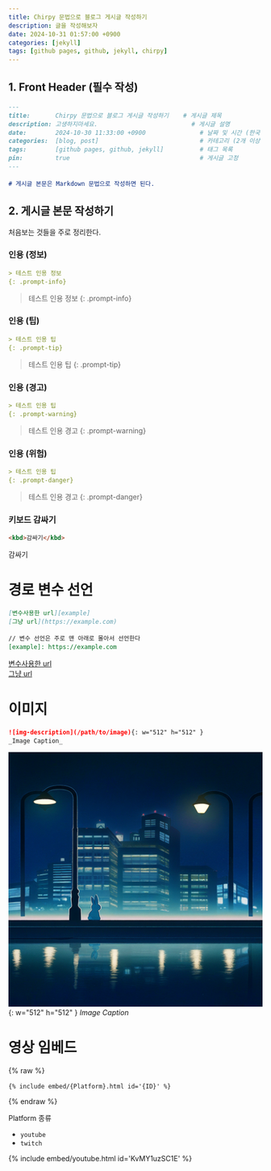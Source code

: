 ```yaml
---
title: Chirpy 문법으로 블로그 게시글 작성하기
description: 글을 작성해보자
date: 2024-10-31 01:57:00 +0900
categories: [jekyll]
tags: [github pages, github, jekyll, chirpy]
---
```


## 1. Front Header (필수 작성)

```markdown
---
title:       Chirpy 문법으로 블로그 게시글 작성하기    # 게시글 제목
description: 고생하지마세요.                          # 게시글 설명
date:        2024-10-30 11:33:00 +0900               # 날짜 및 시간 (한국 시간은 +0900 적용)
categories:  [blog, post]                            # 카테고리 (2개 이상 작성시 트리 구조)
tags:        [github pages, github, jekyll]          # 태그 목록
pin:         true                                    # 게시글 고정
---

# 게시글 본문은 Markdown 문법으로 작성하면 된다.
```

## 2. 게시글 본문 작성하기

처음보는 것들을 주로 정리한다.

### 인용 (정보)

```markdown
> 테스트 인용 정보
{: .prompt-info}
```

> 테스트 인용 정보
{: .prompt-info}

### 인용 (팁)

```markdown
> 테스트 인용 팁
{: .prompt-tip}
```

> 테스트 인용 팁
{: .prompt-tip}

### 인용 (경고)

```markdown
> 테스트 인용 팁
{: .prompt-warning}
```

> 테스트 인용 경고
{: .prompt-warning}

### 인용 (위험)

```markdown
> 테스트 인용 팁
{: .prompt-danger}
```

> 테스트 인용 경고
{: .prompt-danger}

### 키보드 감싸기

```markdown
<kbd>감싸기</kbd>
```

<kbd>감싸기</kbd>

# 경로 변수 선언
```markdown
[변수사용한 url][example]  
[그냥 url](https://example.com)

// 변수 선언은 주로 맨 아래로 몰아서 선언한다
[example]: https://example.com
```

[변수사용한 url][example]  
[그냥 url](https://example.com)

# 이미지
```markdown
![img-description](/path/to/image){: w="512" h="512" }
_Image Caption_
```

![img-description](assets/img/uploads/test_image.png){: w="512" h="512" }
_Image Caption_

# 영상 임베드
{% raw %}
```liquid
{% include embed/{Platform}.html id='{ID}' %}
```
{% endraw %}

Platform 종류
- `youtube`
- `twitch`

{% include embed/youtube.html id='KvMY1uzSC1E' %}

[example]: https://example.com